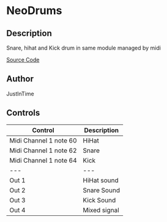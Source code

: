 # NeoDrums

## Description
Snare, hihat and Kick drum in same module managed by midi

[Source Code](https://github.com/jithurbide/neoDrums)

## Author

JustInTime

## Controls  
| Control | Description |  
| --- | --- |  
| Midi Channel 1 note 60 | HiHat |  
|Midi Channel 1 note 62| Snare |  
| Midi Channel 1 note 64| Kick| 
|---|---|
| Out 1 | HiHat sound |
| Out 2 | Snare Sound|
| Out 3 | Kick  Sound| 
| Out 4 | Mixed signal |



